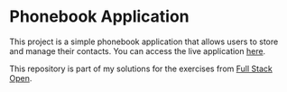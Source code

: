 # Phonebook Application

This project is a simple phonebook application that allows users to store and manage their contacts. You can access the live application [here](https://phonebook-5m7o.onrender.com/).

This repository is part of my solutions for the exercises from [Full Stack Open](https://github.com/noceg43/fullstackopen-exercises).
